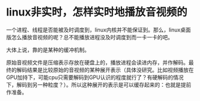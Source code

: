 # linux非实时，怎样实时地播放音视频的

一个进程、线程是否能被及时调度到，linux内核并不能保证到。那么，linux桌面版怎么播放音视频的呢？总不能播放进程没及时调度到而一卡一卡的吧。

大体上说，靠的是某种的缓冲机制。

原始音视频文件是压缩表示存放在硬盘上的，播放进程会读进内存，并作解码。最终的解码结果是比较原始的音视频的某种展开表示（具体没研究。比如视频播放在GPU加持下，可能cpu只需要解码到GPU认识的程度就行了？有硬解码的情况下，解码到另一种粒度？）。所以这种展开的表示是可以缓存起来的：也就是提前作准备。

